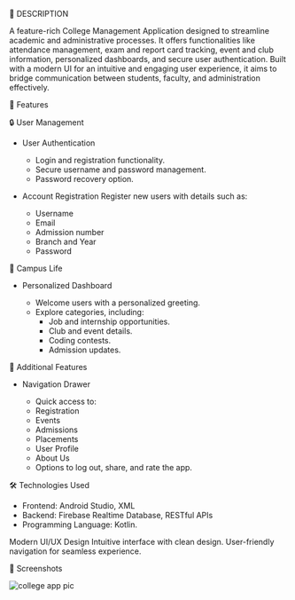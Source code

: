 📘 DESCRIPTION

A feature-rich College Management Application designed to streamline academic and administrative processes. It offers functionalities like attendance management, exam and report card tracking, event and club information, personalized dashboards, and secure user authentication. Built with a modern UI for an intuitive and engaging user experience, it aims to bridge communication between students, faculty, and administration effectively.



🚀 Features

🔒 User Management

  - User Authentication
      - Login and registration functionality.
      - Secure username and password management.
      - Password recovery option.
      
  - Account Registration
    Register new users with details such as:
      - Username
      - Email
      - Admission number
      - Branch and Year
      - Password
   

🏫 Campus Life

  - Personalized Dashboard

      - Welcome users with a personalized greeting.
      - Explore categories, including:
          - Job and internship opportunities.
          - Club and event details.
          - Coding contests.
          - Admission updates.
      

 
 🧭 Additional Features
 
  - Navigation Drawer

     - Quick access to:
     - Registration
     - Events
     - Admissions
     - Placements
     - User Profile
     - About Us
     - Options to log out, share, and rate the app.
     


🛠️ Technologies Used

   - Frontend: Android Studio, XML
   - Backend: Firebase Realtime Database, RESTful APIs
   - Programming Language: Kotlin.



 Modern UI/UX Design
Intuitive interface with clean design.
User-friendly navigation for seamless experience.


     
📸 Screenshots



![college app pic](https://github.com/user-attachments/assets/e1668051-3a31-4d55-bc24-abca6114eb1a)




